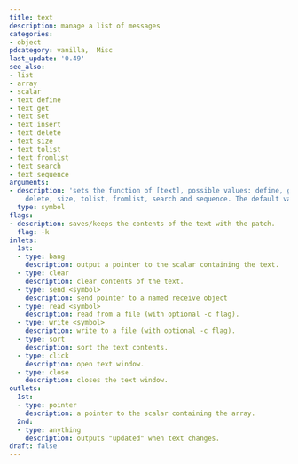 ```yaml
---
title: text
description: manage a list of messages
categories:
- object
pdcategory: vanilla,  Misc
last_update: '0.49'
see_also:
- list
- array
- scalar
- text define
- text get
- text set
- text insert
- text delete
- text size
- text tolist
- text fromlist
- text search
- text sequence
arguments:
- description: 'sets the function of [text], possible values: define, get, set, insert,
    delete, size, tolist, fromlist, search and sequence. The default value is ''define''.'
  type: symbol
flags:
- description: saves/keeps the contents of the text with the patch.
  flag: -k
inlets:
  1st:
  - type: bang
    description: output a pointer to the scalar containing the text.
  - type: clear
    description: clear contents of the text.
  - type: send <symbol>
    description: send pointer to a named receive object
  - type: read <symbol>
    description: read from a file (with optional -c flag).
  - type: write <symbol>
    description: write to a file (with optional -c flag).
  - type: sort
    description: sort the text contents.
  - type: click
    description: open text window.
  - type: close
    description: closes the text window.
outlets:
  1st:
  - type: pointer
    description: a pointer to the scalar containing the array.
  2nd:
  - type: anything
    description: outputs "updated" when text changes.
draft: false
---
```



